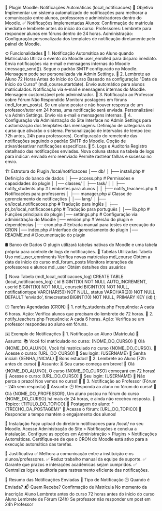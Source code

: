 📢 Plugin Moodle: Notificações Automáticas (local_notificacoes)
📌 Objetivo
Implementar um sistema automatizado de notificações para melhorar a comunicação entre alunos, professores e administradores dentro do Moodle.
✅ Notificações Implementadas
Alunos: Confirmação de matrícula imediata e lembrete antes do início do curso.
Professores: Lembrete para responder alunos em fóruns dentro de 24 horas.
Administração: Configuração personalizada dos templates de notificação diretamente pelo painel do Moodle.

⚙️ Funcionalidades
🔹 1. Notificação Automática ao Aluno quando Matriculado
Utiliza o evento do Moodle user_enrolled para disparo imediato.
Envia notificações via e-mail e mensagens internas do Moodle (message_send()).
Segue o padrão SMTP configurado no Moodle.
Mensagem pode ser personalizada via Admin Settings.
🔹 2. Lembrete ao Aluno 72 Horas Antes do Início do Curso
Baseado na configuração "Data de Início do Curso" (mdl_course.startdate).
Envio automático para alunos matriculados.
Notificação via e-mail e mensagens internas do Moodle.
Mensagem customizável pelo administrador.
🔹 3. Notificação ao Professor sobre Fórum Não Respondido
Monitora postagens em fóruns (mdl_forum_posts).
Se um aluno postar e não houver resposta de um professor/tutor em 24 horas, uma notificação será enviada.
Personalizável via Admin Settings.
Envio via e-mail e mensagens internas.
🔹 4. Configuração via Administração do Site
Interface no Admin Settings para customização dos templates das mensagens.
Definição de categorias do curso que ativarão o sistema.
Personalização de intervalos de tempo (ex: 72h antes, 24h para professores).
Configuração do remetente das notificações seguindo o padrão SMTP do Moodle.
Opção de ativar/desativar notificações específicas.
🔹 5. Logs e Auditoria
Registro detalhado das notificações enviadas.
Nova coluna status na tabela de logs para indicar:
enviado
erro
reenviado
Permite rastrear falhas e sucesso no envio.

🏗️ Estrutura do Plugin
/local/notificacoes
│── db/
│   ├── install.php  # Definição do banco de dados
│   ├── access.php   # Permissões e capacidades do plugin
│
│── classes/
│   ├── task/
│   │   ├── notify_students.php  # Lembretes para alunos
│   │   ├── notify_teachers.php  # Notificações para professores
│   ├── manager.php   # Classe de gerenciamento de notificações
│
│── lang/
│   ├── en/local_notificacoes.php  # Tradução para inglês
│   ├── pt_br/local_notificacoes.php  # Tradução para português
│
│── lib.php  # Funções principais do plugin
│── settings.php  # Configuração via administração do Moodle
│── version.php  # Versão do plugin e dependências
│── cron.php  # Entrada manual para testes de execução do CRON
│── index.php  # Interface de gerenciamento do plugin
│── README.md  # Documentação do plugin

🛢️ Banco de Dados
O plugin utilizará tabelas nativas do Moodle e uma tabela própria para controle de logs de notificações.
🔹 Tabelas Utilizadas
Tabela
Uso
mdl_user_enrolments
Verifica novas matrículas
mdl_course
Obtém a data de início do curso
mdl_forum_posts
Monitora interações de professores e alunos
mdl_user
Obtém detalhes dos usuários

🔹 Nova Tabela (mdl_local_notificacoes_log)
CREATE TABLE {local_notificacoes_log} (
    id BIGINT(10) NOT NULL AUTO_INCREMENT,
    userid BIGINT(10) NOT NULL,
    courseid BIGINT(10) NOT NULL,
    notificationtype VARCHAR(50) NOT NULL,
    status VARCHAR(20) NOT NULL DEFAULT 'enviado',
    timecreated BIGINT(10) NOT NULL,
    PRIMARY KEY (id)
);

🕒 Tarefas Agendadas (CRON)
🔹 1. notify_students.php
Frequência: A cada 6 horas.
Ação: Verifica alunos que precisam do lembrete de 72 horas.
🔹 2. notify_teachers.php
Frequência: A cada 6 horas.
Ação: Verifica se um professor respondeu ao aluno em fóruns.

✉️ Exemplo de Notificações
🔹 1. Notificação ao Aluno (Matrícula)
📩 Assunto: 📚 Você foi matriculado no curso: {NOME_DO_CURSO}
🔹 Olá {NOME_DO_ALUNO}, Você foi matriculado no curso {NOME_DO_CURSO}. 🔗 Acesse o curso: [URL_DO_CURSO] 👤 Seu login: {USERNAME} 🔑 Senha inicial: {SENHA_INICIAL} 🎯 Bons estudos!
🔹 2. Lembrete ao Aluno (72h antes do curso)
📩 Assunto: ⏳ Seu curso começa em breve!
🔹 Olá {NOME_DO_ALUNO}, O curso {NOME_DO_CURSO} começará em 72 horas! 🔗 Acesse o curso: [URL_DO_CURSO] 👤 Seu login: {USERNAME} 📆 Não perca o prazo! Nos vemos no curso! 🚀
🔹 3. Notificação ao Professor (Fórum - 24h sem resposta)
📩 Assunto: 🕒 Responda ao aluno no fórum do curso!
🔹 Olá {NOME_DO_PROFESSOR}, Um aluno postou no fórum do curso {NOME_DO_CURSO} há mais de 24 horas, e ainda não recebeu resposta. 📍 Tópico: {TITULO_DO_TOPICO} 💬 Postagem do aluno: "{TRECHO_DA_POSTAGEM}" 🔗 Acesse o fórum: [URL_DO_TOPICO] 📝 Responder a tempo mantém o engajamento dos alunos!

🚀 Instalação
Faça upload do diretório notificacoes para /local/ no seu Moodle.
Acesse Administração do Site > Notificações e conclua a instalação.
Configure as opções em Administração > Plugins > Notificações Automáticas.
Certifique-se de que o CRON do Moodle está ativo para a execução automática das tarefas.

🎯 Justificativa
✅ Melhora a comunicação entre a instituição e os alunos/professores. ✅ Reduz trabalho manual da equipe de suporte. ✅ Garante que prazos e interações acadêmicas sejam cumpridos. ✅ Centraliza logs e auditoria para rastreamento eficiente das notificações.

📩 Resumo das Notificações Enviadas
📌 Tipo de Notificação
🕒 Quando é Enviada?
📬 Quem Recebe?
Confirmação de Matrícula
No momento da inscrição
Aluno
Lembrete antes do curso
72 horas antes do início do curso
Aluno
Lembrete de Fórum (24h)
Se professor não responder um post em 24h
Professor


